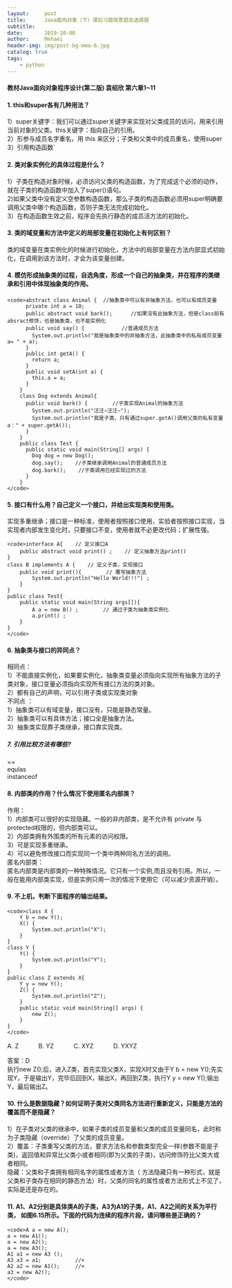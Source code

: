 ```yaml
---
layout:     post
title:      Java面向对象（下）课后习题简答题及选择题
subtitle:   
date:       2019-10-08
author:     Mehaei
header-img: img/post-bg-mma-6.jpg
catalog: true
tags:
    - python
---
```

#### <a id="Java__111_0"></a>教材Java面向对象程序设计(第二版) 袁绍欣 第六章1~11

#### <a id="1_thissuper_1"></a>1. this和super各有几种用法？

1）super关键字：我们可以通过super关键字来实现对父类成员的访问，用来引用当前对象的父类。this关键字：指向自己的引用。<br>
2）形参与成员名字重名，用 this 来区分；子类和父类中的成员重名，使用super<br>
3）引用构造函数`

#### <a id="2__5"></a>2. 类对象实例化的具体过程是什么？

1）子类在构造对象时候，必须访问父类的构造函数，为了完成这个必须的动作，就在子类的构造函数中加入了super()语句。<br>
2)如果父类中没有定义空参数构造函数，那么子类的构造函数必须用super明确要调用父类中哪个构造函数，否则子类无法完成初始化。<br>
3）在构造函数生效之前，程序会先执行静态的成员活方法的初始化。

#### <a id="3__9"></a>3. 类的域变量和方法中定义的局部变量在初始化上有何区别？

类的域变量在类实例化的时候进行初始化，方法中的局部变量在方法内部显式初始化，在调用到该方法时，才会为该变量创建。

#### <a id="4__11"></a>4. 模仿形成抽象类的过程，自选角度，形成一个自己的抽象类，并在程序的类继承和引用中体现抽象类的作用。

```
<code>abstract class Animal {  //抽象类中可以有非抽象方法，也可以有成员变量
	  private int a = 10;
	  public abstract void bark();      //如果没有此抽象方法，但是class前有absract修饰，也是抽象类，也不能实例化
	  public void say() {            //普通成员方法
	    System.out.println("我是抽象类中的非抽象方法，此抽象类中的私有成员变量a= " + a);
	  }
	  public int getA() {
	    return a;
	  }
	  public void setA(int a) {
	    this.a = a;
	  }
	}
	class Dog extends Animal{
	  public void bark() {        //子类实现Animal的抽象方法
	    System.out.println("汪汪~汪汪~");   
	    System.out.println("我是子类，只有通过super.getA()调用父类的私有变量a：" + super.getA());  
	  }
	}
	public class Test {
	  public static void main(String[] args) {
	    Dog dog = new Dog();
	    dog.say();    //子类继承调用Animal的普通成员方法
	    dog.bark();    //子类调用已经实现过的方法
	  }
	}
</code>
```

#### <a id="5__42"></a>5. 接口有什么用？自己定义一个接口，并给出实现类和使用类。

实现多重继承；接口是一种标准，使用者按照接口使用，实验者按照接口实现，当实现者内部发生变化时，只要接口不变，使用者就不必更改代码；扩展性强。

```
<code>interface A{    // 定义接口A
    public abstract void print() ;    // 定义抽象方法print()
}
class B implements A {    // 定义子类，实现接口
    public void print(){        // 覆写抽象方法
        System.out.println("Hello World!!!") ;
    }
}
public class Test{
    public static void main(String args[]){
        A a = new B() ;        // 通过子类为抽象类实例化
        a.print() ;
    }
}
</code>
```

#### <a id="6__62"></a>6. 抽象类与接口的异同点？

相同点：<br>
1）不能直接实例化，如果要实例化，抽象类变量必须指向实现所有抽象方法的子类对象，接口变量必须指向实现所有接口方法的类对象。<br>
2）都有自己的声明，可以引用子类或实现类对象<br>
不同点 ：<br>
1）抽象类可以有域变量，接口没有，只能是静态常量。<br>
2）抽象类可以有具体方法；接口全是抽象方法。<br>
3）抽象类实现靠子类继承，接口靠实现类。

##### <a id="7__70"></a>7. 引用比较方法有哪些?

==<br>
equlas<br>
instanceof

#### <a id="8__74"></a>8. 内部类的作用？什么情况下使用匿名内部类？

作用：<br>
1）内部类可以很好的实现隐藏。一般的非内部类，是不允许有 private 与protected权限的，但内部类可以。<br>
2）内部类拥有外围类的所有元素的访问权限。<br>
3）可是实现多重继承。<br>
4）可以避免修改接口而实现同一个类中两种同名方法的调用。<br>
匿名内部类：<br>
匿名内部类是内部类的一种特殊情况。它只有一个实例,而且没有引用。所以，一般在能用内部类实现，但是实例只用一次的情况下使用它（可以减少资源开销）。

#### <a id="9__82"></a>9. 不上机，判断下面程序的输岀结果。

```
<code>class X {
	Y b = new Y();
	X() {
		System.out.println("X");
	}
}
class Y {
	Y() {
		System.out.println("Y");
	}
}
public class Z extends X{
	Y y = new Y();
	Z() {
		System.out.println("Z");
	}
	public static void main(String[] args) {
		new Z();
	}
}
</code>
```

A. Z 　　　B. YZ 　　　C. XYZ　　　 D. YXYZ

答案：D<br>
执行new Z();后，进入Z类，首先实现父类X，实现X时又由于Y b =     new Y();先实现Y，于是输出Y，完毕后回到X，输出X，再回到Z类，执行Y y = new Y();输出Y，最后输出Z。

#### <a id="10__112"></a>10. 什么是数据隐藏？如何证明子类对父类同名方法进行重新定义，只能是方法的覆盖而不是隐藏？

1）在子类对父类的继承中，如果子类的成员变量和父类的成员变量同名，此时称为子类隐藏（override）了父类的成员变量。<br>
2）覆盖：子类重写父类的方法，要求方法名和参数类型完全一样(参数不能是子类)，返回值和异常比父类小或者相同(即为父类的子类)，访问修饰符比父类大或者相同。<br>
隐藏：父类和子类拥有相同名字的属性或者方法（ 方法隐藏只有一种形式，就是父类和子类存在相同的静态方法）时，父类的同名的属性或者方法形式上不见了，实际是还是存在的。

#### <a id="11_A1A2AA3A1A1A2_615_117"></a>11. A1、A2分别是具体类A的子类，A3为A1的子类，A1、A2之间的关系为平行类， 如图6.15所示。下面的代码为连续的程序片段，请问哪些是正确的？

```
<code>A a = new A();
a = new A1();
a = new A2();
a = new A3();
A1 a1 = new A3 ();
A3 a3 = a1;           //×
A2 a2 = new A1();     //×
a3 = new A2();    
</code>
```
